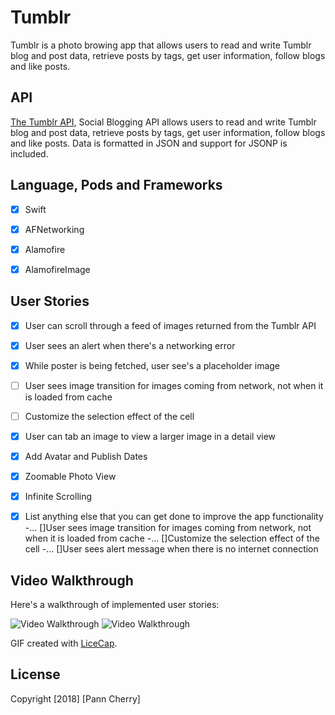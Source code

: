 # Tumblr

Tumblr is a photo browing app that allows users to read and write Tumblr blog and post data, retrieve posts by tags, get user information, follow blogs and like posts. 


## API

[The Tumblr API](https://www.tumblr.com/docs/en/api/v2#posts), Social Blogging API allows users to read and write Tumblr blog and post data, retrieve posts by tags, get user information, follow blogs and like posts. Data is formatted in JSON and support for JSONP is included.


## Language, Pods and Frameworks

- [x] Swift
- [x] AFNetworking
- [x] Alamofire
- [x] AlamofireImage


## User Stories


- [x] User can scroll through a feed of images returned from the Tumblr API
- [x] User sees an alert when there's a networking error
- [x] While poster is being fetched, user see's a placeholder image
- [ ] User sees image transition for images coming from network, not when it is loaded from cache
- [ ] Customize the selection effect of the cell
- [x] User can tab an image to view a larger image in a detail view
- [x] Add Avatar and Publish Dates
- [x] Zoomable Photo View
- [x] Infinite Scrolling
- [x] List anything else that you can get done to improve the app functionality
-... []User sees image transition for images coming from network, not when it is loaded from cache
-... []Customize the selection effect of the cell
-... []User sees alert message when there is no internet connection



## Video Walkthrough

Here's a walkthrough of implemented user stories:

<img src='https://i.imgur.com/suLlvWq.gif' title='Video Walkthrough' width='' alt='Video Walkthrough' />  <img src='https://i.imgur.com/KdnGFYo.gif' title='Video Walkthrough' width='' alt='Video Walkthrough' />

GIF created with [LiceCap](http://www.cockos.com/licecap/).



## License

Copyright [2018] [Pann Cherry]

